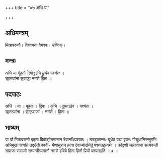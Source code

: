 +++
title = "०७ अधि या"

+++
## अधिमन्त्रम्
मित्रावरुणौ। विश्वमना वैयश्वः। उष्णिक्।

## मन्त्रः
अधि॒ या बृ॑ह॒तो दि॒वो॒३॒॑ऽभि यू॒थेव॒ पश्य॑तः ।  
ऋ॒तावा॑ना स॒म्राजा॒ नम॑से हि॒ता ॥

## पदपाठः
अधि॑ । या । बृ॒ह॒तः । दि॒वः । अ॒भि । यू॒थाऽइ॑व । पश्य॑तः ।  
ऋ॒तऽवा॑ना । स॒म्ऽराजा॑ । नम॑से । हि॒ता ॥

## भाष्यम्
या यौ मित्रावरुणौ बृहता दिवोद्योतमानान् देवानधिपश्यतः । तत्रदृष्टान्तः-यूथेव यथा वृषभः गोयूथानिरन्तुमभि अभिमुखं पश्यति तद्वदेतौ स्ववी- र्येणासुरान् हत्वा देवान्मोदयितुं पश्यतइत्यर्थः । कीदृशौ ऋतावाना सत्यवन्तौ सम्राजा सम्राजौ सम्यग्दीप्यमानौ नमसे हविषे हिता हितौ प्रियौ पश्यतइति ॥ ७ ॥